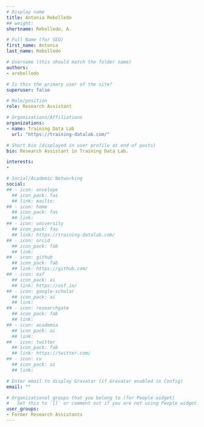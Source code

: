 ```yaml
---
# Display name
title: Antonia Rebolledo
## weight: 
shortname: Rebolledo, A.

# Full Name (for SEO)
first_name: Antonia
last_name: Rebolledo

# Username (this should match the folder name)
authors:
- arebolledo

# Is this the primary user of the site?
superuser: false

# Role/position
role: Research Assistant

# Organizations/Affiliations
organizations:
- name: Training Data Lab
  url: "https://training-datalab.com/"

# Short bio (displayed in user profile at end of posts)
bio: Research Assistant in Training Data Lab.

interests:
- 

# Social/Academic Networking
social:
## - icon: envelope
  ## icon_pack: fas
  ## link: mailto:
## - icon: home
  ## icon_pack: fas
  ## link: 
## - icon: university
  ## icon_pack: fas
  ## link: https://training-datalab.com/
## - icon: orcid
  ## icon_pack: fab
  ## link: 
## - icon: github
  ## icon_pack: fab
  ## link: https://github.com/
## - icon: osf
  ## icon_pack: ai
  ## link: https://osf.io/
## - icon: google-scholar
  ## icon_pack: ai
  ## link: 
## - icon: researchgate
  ## icon_pack: fab
  ## link: 
## - icon: academia
  ## icon_pack: ai
  ## link: 
## - icon: twitter
  ## icon_pack: fab
  ## link: https://twitter.com/
## - icon: cv
  ## icon_pack: ai
  ## link: 

# Enter email to display Gravatar (if Gravatar enabled in Config)
email: ""

# Organizational groups that you belong to (for People widget)
#   Set this to `[]` or comment out if you are not using People widget.
user_groups:
- Former Research Assistants
---
```

